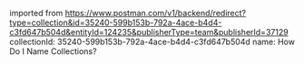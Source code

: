 imported from https://www.postman.com/v1/backend/redirect?type=collection&id=35240-599b153b-792a-4ace-b4d4-c3fd647b504d&entityId=124235&publisherType=team&publisherId=37129
collectionId: 35240-599b153b-792a-4ace-b4d4-c3fd647b504d
name: How Do I Name Collections?